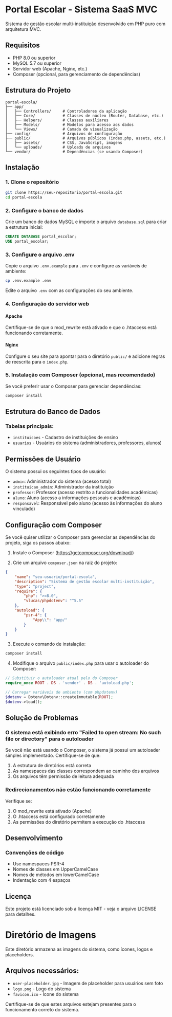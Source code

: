 # Portal Escolar - Sistema SaaS MVC

Sistema de gestão escolar multi-instituição desenvolvido em PHP puro com arquitetura MVC.

## Requisitos

- PHP 8.0 ou superior
- MySQL 5.7 ou superior
- Servidor web (Apache, Nginx, etc.)
- Composer (opcional, para gerenciamento de dependências)

## Estrutura do Projeto

```
portal-escola/
├── app/
│   ├── Controllers/     # Controladores da aplicação
│   ├── Core/            # Classes de núcleo (Router, Database, etc.)
│   ├── Helpers/         # Classes auxiliares
│   ├── Models/          # Modelos para acesso aos dados
│   └── Views/           # Camada de visualização
├── config/              # Arquivos de configuração
├── public/              # Arquivos públicos (index.php, assets, etc.)
│   ├── assets/          # CSS, JavaScript, imagens
│   └── uploads/         # Uploads de arquivos
└── vendor/              # Dependências (se usando Composer)
```

## Instalação

### 1. Clone o repositório

```bash
git clone https://seu-repositorio/portal-escola.git
cd portal-escola
```

### 2. Configure o banco de dados

Crie um banco de dados MySQL e importe o arquivo `database.sql` para criar a estrutura inicial:

```sql
CREATE DATABASE portal_escolar;
USE portal_escolar;
```

### 3. Configure o arquivo .env

Copie o arquivo `.env.example` para `.env` e configure as variáveis de ambiente:

```bash
cp .env.example .env
```

Edite o arquivo `.env` com as configurações do seu ambiente.

### 4. Configuração do servidor web

#### Apache

Certifique-se de que o mod_rewrite está ativado e que o .htaccess está funcionando corretamente.

#### Nginx

Configure o seu site para apontar para o diretório `public/` e adicione regras de reescrita para o `index.php`.

### 5. Instalação com Composer (opcional, mas recomendado)

Se você preferir usar o Composer para gerenciar dependências:

```bash
composer install
```

## Estrutura do Banco de Dados

### Tabelas principais:

- `instituicoes` - Cadastro de instituições de ensino
- `usuarios` - Usuários do sistema (administradores, professores, alunos)

## Permissões de Usuário

O sistema possui os seguintes tipos de usuário:

- `admin`: Administrador do sistema (acesso total)
- `instituicao_admin`: Administrador da instituição
- `professor`: Professor (acesso restrito a funcionalidades acadêmicas)
- `aluno`: Aluno (acesso a informações pessoais e acadêmicas)
- `responsavel`: Responsável pelo aluno (acesso às informações do aluno vinculado)

## Configuração com Composer

Se você quiser utilizar o Composer para gerenciar as dependências do projeto, siga os passos abaixo:

1. Instale o Composer (https://getcomposer.org/download/)

2. Crie um arquivo `composer.json` na raiz do projeto:

```json
{
    "name": "seu-usuario/portal-escola",
    "description": "Sistema de gestão escolar multi-instituição",
    "type": "project",
    "require": {
        "php": ">=8.0",
        "vlucas/phpdotenv": "^5.5"
    },
    "autoload": {
        "psr-4": {
            "App\\": "app/"
        }
    }
}
```

3. Execute o comando de instalação:

```bash
composer install
```

4. Modifique o arquivo `public/index.php` para usar o autoloader do Composer:

```php
// Substituir o autoloader atual pelo do Composer
require_once ROOT . DS . 'vendor' . DS . 'autoload.php';

// Carregar variáveis de ambiente (com phpdotenv)
$dotenv = Dotenv\Dotenv::createImmutable(ROOT);
$dotenv->load();
```

## Solução de Problemas

### O sistema está exibindo erro "Failed to open stream: No such file or directory" para o autoloader

Se você não está usando o Composer, o sistema já possui um autoloader simples implementado. Certifique-se de que:

1. A estrutura de diretórios está correta
2. As namespaces das classes correspondem ao caminho dos arquivos
3. Os arquivos têm permissão de leitura adequada

### Redirecionamentos não estão funcionando corretamente

Verifique se:

1. O mod_rewrite está ativado (Apache)
2. O .htaccess está configurado corretamente
3. As permissões do diretório permitem a execução do .htaccess

## Desenvolvimento

### Convenções de código

- Use namespaces PSR-4
- Nomes de classes em UpperCamelCase
- Nomes de métodos em lowerCamelCase
- Indentação com 4 espaços

## Licença

Este projeto está licenciado sob a licença MIT - veja o arquivo LICENSE para detalhes.

# Diretório de Imagens

Este diretório armazena as imagens do sistema, como ícones, logos e placeholders.

## Arquivos necessários:

- `user-placeholder.jpg` - Imagem de placeholder para usuários sem foto
- `logo.png` - Logo do sistema
- `favicon.ico` - Ícone do sistema

Certifique-se de que estes arquivos estejam presentes para o funcionamento correto do sistema.